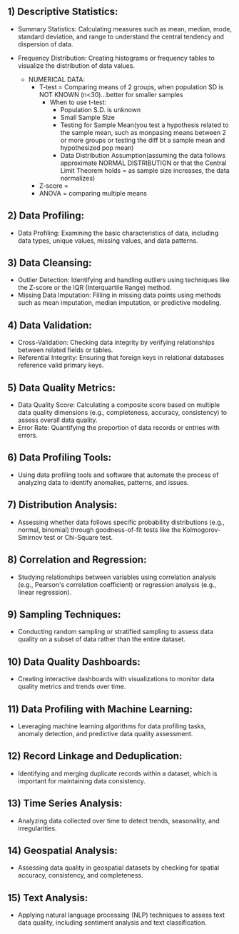 ## 1) Descriptive Statistics:

- Summary Statistics: Calculating measures such as mean, median, mode, standard deviation, and range to understand the central tendency and dispersion of data.
- Frequency Distribution: Creating histograms or frequency tables to visualize the distribution of data values.

  - NUMERICAL DATA:
    - T-test = Comparing means of 2 groups, when population SD is NOT KNOWN (n<30)...better for smaller samples
        - When to use t-test:
          -  Population S.D. is unknown
          -  Small Sample SIze
          -  Testing for Sample Mean(you test a hypothesis related to the sample mean, such as monpasing means between 2 or more groups or testing the diff bt  a sample mean and hypothesized pop mean)
          -  Data Distribution Assumption(assuming the data follows approximate NORMAL DISTRIBUTION or that the Central Limit Theorem holds = as sample size increases, the data normalizes)   
    - Z-score =   
    - ANOVA = comparing multiple means    

## 2) Data Profiling:

- Data Profiling: Examining the basic characteristics of data, including data types, unique values, missing values, and data patterns.

## 3) Data Cleansing:

- Outlier Detection: Identifying and handling outliers using techniques like the Z-score or the IQR (Interquartile Range) method.
- Missing Data Imputation: Filling in missing data points using methods such as mean imputation, median imputation, or predictive modeling.

## 4) Data Validation:

- Cross-Validation: Checking data integrity by verifying relationships between related fields or tables.
- Referential Integrity: Ensuring that foreign keys in relational databases reference valid primary keys.

## 5) Data Quality Metrics:

- Data Quality Score: Calculating a composite score based on multiple data quality dimensions (e.g., completeness, accuracy, consistency) to assess overall data quality.
- Error Rate: Quantifying the proportion of data records or entries with errors.

## 6) Data Profiling Tools:

- Using data profiling tools and software that automate the process of analyzing data to identify anomalies, patterns, and issues.

## 7) Distribution Analysis:

- Assessing whether data follows specific probability distributions (e.g., normal, binomial) through goodness-of-fit tests like the Kolmogorov-Smirnov test or Chi-Square test.

## 8) Correlation and Regression:

- Studying relationships between variables using correlation analysis (e.g., Pearson's correlation coefficient) or regression analysis (e.g., linear regression).

## 9) Sampling Techniques:

- Conducting random sampling or stratified sampling to assess data quality on a subset of data rather than the entire dataset.

## 10) Data Quality Dashboards:

- Creating interactive dashboards with visualizations to monitor data quality metrics and trends over time.

## 11) Data Profiling with Machine Learning:

- Leveraging machine learning algorithms for data profiling tasks, anomaly detection, and predictive data quality assessment.

## 12) Record Linkage and Deduplication:

- Identifying and merging duplicate records within a dataset, which is important for maintaining data consistency.

## 13) Time Series Analysis:

- Analyzing data collected over time to detect trends, seasonality, and irregularities.

## 14) Geospatial Analysis:

- Assessing data quality in geospatial datasets by checking for spatial accuracy, consistency, and completeness.

## 15) Text Analysis:

- Applying natural language processing (NLP) techniques to assess text data quality, including sentiment analysis and text classification.
